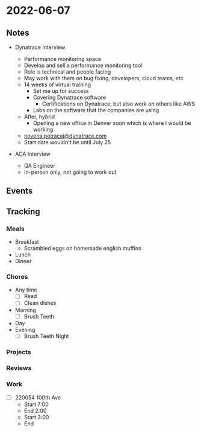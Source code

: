 # 2022-06-07
## Notes
- Dynatrace Interview
	- Performance monitoring space
	- Develop and sell a performance monitoring tool
	- Role is technical and people facing
	- May work with them on bug fixing, developers, cloud teams, etc
	- 14 weeks of virtual training
		- Set me up for success
		- Covering Dynatrace software
			- Certifications on Dynatrace, but also work on others like AWS
		- Labs on the software that the companies are using
	- After, hybrid
		- Opening a new office in Denver soon which is where I would be working
	- novena.petracaj@dynatrace.com
	- Start date wouldn't be until July 25

- ACA Interview
	- QA Engineer
	- In-person only, not going to work out

## Events

## Tracking
### Meals
- Breakfast
	- Scrambled eggs on homemade english muffins
- Lunch
- Dinner

### Chores
- Any time
	- [ ] Read
	- [ ] Clean dishes
- Morning
	- [ ] Brush Teeth
- Day
- Evening
	- [ ] Brush Teeth Night

### Projects

### Reviews

### Work
- [ ] 220054 100th Ave
	- Start 7:00
	- End 2:00
	- Start 3:00
	- End 